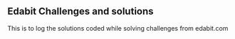 ## Edabit Challenges and solutions 

This is to log the solutions coded while solving challenges from edabit.com
